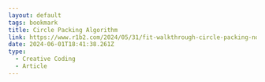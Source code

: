 ```yaml
---
layout: default
tags: bookmark
title: Circle Packing Algorithm
link: https://www.r1b2.com/2024/05/31/fit-walkthrough-circle-packing-noise-fields-and-joe-jackson/
date: 2024-06-01T18:41:38.261Z
type:
  - Creative Coding
  - Article
---
```

